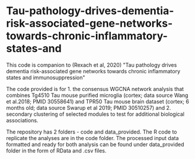 # Tau-pathology-drives-dementia-risk-associated-gene-networks-towards-chronic-inflammatory-states-and

This code is companion to (Rexach et al, 2020) "Tau pathology drives dementia risk-associated gene networks towards chronic inflammatory states and immunosuppression"

The code provided is for 1. the consensus WGCNA network analysis that combines Tg4510 Tau mouse purified microglia (cortex; data source Wang et al.2018; PMID 30558641) and TPR50 Tau mouse brain dataset (cortex; 6 months old; data source Swarup et al 2019; PMID 30510257) and 2. secondary clustering of selected modules to test for additional biological associations.

The repository has 2 folders - code and data_provided. The R code to replicate the analyses are in the code folder. The processed input data formatted and ready for both analysis can be found under data_provided folder in the form of RData and .csv files. 
